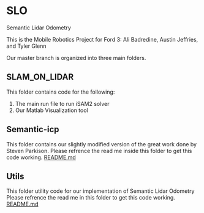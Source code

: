 # SLO
Semantic Lidar Odometry

This is the Mobile Robotics Project for Ford 3: Ali Badredine, Austin Jeffries, and Tyler Glenn

Our master branch is organized into three main folders. 


## SLAM_ON_LIDAR

This folder contains code for the following:
1. The main run file to run iSAM2 solver
2. Our Matlab Visualization tool

## Semantic-icp

This folder contains our slightly modified version of the great work done by Steven Parkison. Please refrence the read me inside this folder to get this code working. [README.md](https://github.com/tglenn28/SLO/tree/master/Semantic-icp)

## Utils

This folder utility code for our implementation of Semantic Lidar Odometry
Please refrence the read me in this folder to get this code working. [README.md](https://github.com/tglenn28/SLO/tree/master/utils)


